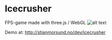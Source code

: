 # Icecrusher
FPS-game made with three.js / WebGL
![alt text](https://magiskmedia.no/wp-content/uploads/2017/01/icecrusher.jpg)

Demo at: http://stianmorsund.no/dev/icecrusher
